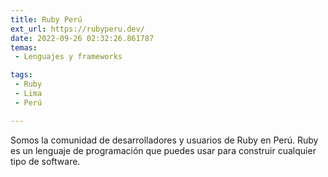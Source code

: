 ```yaml
---
title: Ruby Perú
ext_url: https://rubyperu.dev/
date: 2022-09-26 02:32:26.861787
temas:
 - Lenguajes y frameworks

tags:
 - Ruby
 - Lima
 - Perú

---
```


Somos la comunidad de desarrolladores y usuarios de Ruby en Perú. Ruby es un lenguaje de programación que puedes usar para construir cualquier tipo de software.

    